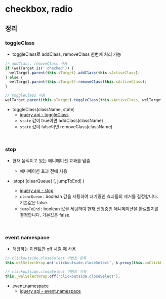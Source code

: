 # checkbox, radio

## 정리

### toggleClass

- toggleClass로 addClass, removeClass 한번에 처리 가능

```javascript
// addClass, removeClass 사용
if (welTarget.is(':checked')) {
  welTarget.parent(this.sTarget).addClass(this.sActiveClass);
} else {
  welTarget.parent(this.sTarget).removeClass(this.sActiveClass);
}
```

```javascript
// toggleClass 사용
welTarget.parent(this.sTarget).toggleClass(this.sActiveClass, welTarget.is(':checked'));
```

* toggleClass(className, state)
  * [jquery api - toggleClass](http://api.jquery.com/toggleclass/#toggleClass-className-state)
  * `state` 값이 true이면 addClass(className)
  * `state` 값이 false이면 removeClass(className)

<br>

### stop

* 현재 움직이고 있는 애니메이션 효과를 멈춤

  * 애니메이션 효과 전에 사용

* .stop( \[clearQueue\] \[, jumpToEnd\] )

  * [jquery api - stop](http://api.jquery.com/stop/#stop-clearQueue-jumpToEnd)
  * `clearQueue` : boolean 값을 세팅하여 대기중인 효과들의 제거를 결정합니다. 기본값은 false.
  * `jumpToEnd` : boolean 값을 세팅하여 현재 진행중인 애니메이션을 완료할지를 결정합니다. 기본값은 false.

<br>

### event.namespace

* 해당하는 이벤트만 off 시킬 때 사용

```javascript
// clickoutside.closeSelect 이벤트 등록
this.welSelectWrap.on('clickoutside.closeSelect', $.proxy(this.onClickOutside, this));

// clickoutside.closeSelect 이벤트 삭제
this._welSelectWrap.off('clickoutside.closeSelect');
```

* event.namespace
  * [jquery api - event.namespace](https://api.jquery.com/event.namespace/)

